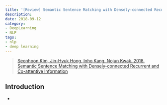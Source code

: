 ```yaml
---
title: '[Review] Semantic Sentence Matching with Densely-connected Recurrent and Co-attentive Information'
description: 
date: 2018-09-12
category:
- DeepLearning
- NLP
tags:
- nlp
- deep learning
---
```


> [Seonhoon Kim, Jin-Hyuk Hong, Inho Kang, Nojun Kwak. 2018. Semantic Sentence Matching with Densely-connected Recurrent and Co-attentive Information](https://arxiv.org/abs/1805.11360)

## Introduction

- 

